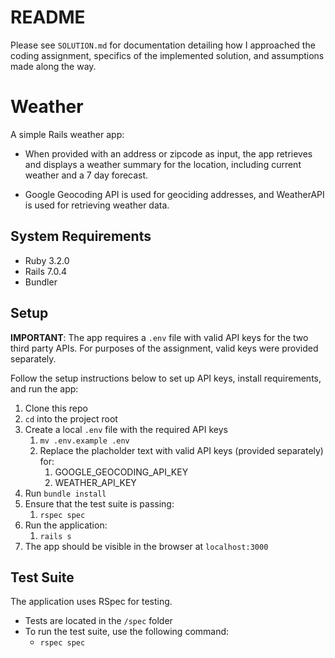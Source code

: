 # README

Please see `SOLUTION.md` for documentation detailing how I approached the coding assignment, specifics of the implemented solution, and assumptions made along the way.

# Weather

A simple Rails weather app:

- When provided with an address or zipcode as input, the app retrieves and displays a weather summary for the location, including current weather and a 7 day forecast.  

- Google Geocoding API is used for geociding addresses, and WeatherAPI is used for retrieving weather data.

## System Requirements
- Ruby 3.2.0
- Rails 7.0.4
- Bundler

## Setup

**IMPORTANT**: The app requires a `.env` file with valid API keys for the two third party APIs.  For purposes of the assignment, valid keys were provided separately.

Follow the setup instructions below to set up API keys, install requirements, and run the app:

1. Clone this repo
2. `cd` into the project root
3. Create a local `.env` file with the required API keys
   1. `mv .env.example .env`
   2. Replace the placholder text with valid API keys (provided separately) for:
      1. GOOGLE_GEOCODING_API_KEY
      2. WEATHER_API_KEY
4. Run `bundle install`
5. Ensure that the test suite is passing:
   1. `rspec spec`
6. Run the application:
   1. `rails s`
7. The app should be visible in the browser at `localhost:3000`

## Test Suite

The application uses RSpec for testing.
- Tests are located in the `/spec` folder
- To run the test suite, use the following command:
   - `rspec spec`